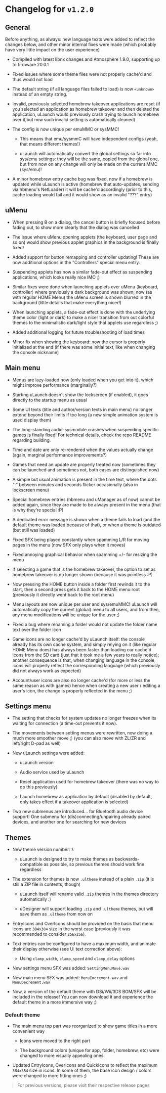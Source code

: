 # Changelog for `v1.2.0`

## General

Before anything, as always: new language texts were added to reflect the changes below, and other minor internal fixes were made (which probably have very little impact on the user experience)

- Compiled with latest libnx changes and Atmosphère 1.9.0, supporting up to firmware 20.0.1

- Fixed issues where some theme files were not properly cache'd and thus would not load

- The default string (if all language files failed to load) is now `<unknown>` instead of an empty string.

- Invalid, previously selected homebrew takeover applications are reset (if you selected an application as homebrew takeover and then deleted the application, uLaunch would previously crash trying to launch homebrew over it,but now such invalid setting is automatically cleaned)

- The config is now unique per emuMMC or sysMMC!

  - This means that emu/sysmmC will have independent configs (yeah, that means different themes!)

  - uLaunch will automatically convert the global settings so far into sys/emu settings: they will be the same, copied from the global one, but from now on any change will only be made on the current MMC (sys/emu)!

- A minor homebrew entry cache bug was fixed, now if a homebrew is updated while uLaunch is active (homebrew that auto-updates, sending via hbmenu's NetLoader) it will be cache'd accordingly (prior to this, cache loading would fail and it would show as an invalid "???" entry)

## uMenu

- When pressing B on a dialog, the cancel button is briefly focused before fading out, to show more clearly that the dialog was cancelled

- The issue where uMenu opening applets (the keyboard, user page and so on) would show previous applet graphics in the background is finally fixed!

- Added support for button remapping and controller updating! These are now additional options in the "Controllers" special menu entry.

- Suspending applets has now a similar fade-out effect as suspending applications, which looks really nice IMO ;)

- Similar fixes were done when launching applets over uMenu (keyboard, controller) where previously a dark background was shown, now (as with regular HOME Menu) the uMenu screen is shown blurred in the background (little details that make everything nicer!)

- When launching applets, a fade-out effect is done with the underlying theme color (light or dark) to make a nicer transition from out colorful themes to the minimalistic dark/light style that applets use regardless ;)

- Added additional logging for future troubleshooting of load times

- Minor fix when showing the keyboard: now the cursor is properly initialized at the end (if there was some initial text, like when changing the console nickname)

## Main menu

- Menus are lazy-loaded now (only loaded when you get into it), which might improve performance (marginally?)

- Starting uLaunch doesn't show the lockscreen (if enabled), it goes directly to the startup menu as usual

- Some UI texts (title and author/version texts in main menu) no longer extend beyond their limits if too long (a new simple animation system is used display them)

- The long-standing audio-sysmodule crashes when suspending specific games is finally fixed! For technical details, check the repo README regarding building.

- Time and date are only re-rendered when the values actually change (again, marginal performance improvements?)

- Games that need an update are properly treated now (sometimes they can be launched and sometimes not, both cases are distinguished now)

- A simple but usual animation is present in the time text, where the dots ":" between minutes and seconds flicker occasionally (also in lockscreen menu)

- Special homebrew entries (hbmenu and uManager as of now) cannot be added again, since they are made to be always present in the menu (that is why they're special :P)

- A dedicated error message is shown when a theme fails to load (and the default theme was loaded because of that), or when a theme is outdated (but still was loaded)

- Fixed SFX being played constantly when spamming L/R for moving pages in the menu (now SFX only plays when it moves)

- Fixed annoying graphical behavior when spamming +/- for resizing the menu

- If selecting a game that is the homebrew takeover, the option to set as homebrew takeover is no longer shown (because it was pointless :P)

- Now pressing the HOME button inside a folder first rewinds it to the start, then a second press gets it back to the HOME menu root (previously it directly went back to the root menu)

- Menu layouts are now unique per user and sys/emuMMC! uLaunch will automatically copy the current (global) menu to all users, and from then, any menu modifications will be unique for the user ;)

- Fixed a bug where renaming a folder would not update the folder name text over the folder icon

- Game icons are no longer cache'd by uLaunch itself: the console already has its own cache system, and simply relying on it (like regular HOME Menu does) has always been faster than loading our cache'd icons from the SD card (just that it took me a few years to really notice); another consequence is that, when changing language in the console, icons will properly reflect the corresponding language (which previously did not always work as expected)

- Account/user icons are also no longer cache'd (for more or less the same reason as with games) hence when creating a new user / editing a user's icon, the change is properly reflected in the menu ;)

## Settings menu

- The setting that checks for system updates no longer freezes when its waiting for connection (a time-out prevents it now).

- The movements between setting menus were rewritten, now doing a much more smoother move ;) (you can also move with ZL/ZR and left/right D-pad as well)

- New uLaunch settings were added:

  - uLaunch version

  - Audio service used by uLaunch

  - Reset application used for homebrew takeover (there was no way to do this previously)

  - Launch homebrew as application by default (disabled by default, only takes effect if a takeover application is selected)

- Two new submenus are introduced... for Bluetooth audio device support! One submenu for (dis)connecting/unpairing already paired devices, and another one for searching for new devices

## Themes

- New theme version number: `3`

  - uLaunch is designed to try to make themes as backwards-compatible as possible, so previous themes should work fine regardless

- The extension for themes is now `.ultheme` instead of a plain `.zip` (it is still a ZIP file in contents, though)

  - uLaunch itself will rename valid `.zip` themes in the themes directory automatically :)

  - uDesigner will support loading `.zip` and `.ultheme` themes, but will save them as `.ultheme` from now on

- EntryIcons and OverIcons should be provided on the basis that menu icons are `384x384` size in the worst case (previously it was recommended to consider `256x256`).

- Text entries can be configured to have a maximum width, and animate their display otherwise (see UI text correction above):

  - Using `clamp_width`, `clamp_speed` and `clamp_delay` options

- New settings menu SFX was added: `SettingMenuMove.wav`

- New main menu SFX was added: `MenuIncrement.wav` and `MenuDecrement.wav`

- Now, a version of the default theme with DSi/Wii/3DS BGM/SFX will be included in the release! You can now download it and experience the default theme in a more immersive way ;)

### Default theme

- The main menu top part was reorganized to show game titles in a more convenient way

  - Icons were moved to the right part

  - The background colors (unique for app, folder, homebrew, etc) were changed to more visually appealing ones

- Updated EntryIcons, OverIcons and QuickIcons to reflect the maximum `384x384` size in icons. In some of them, the base icon design / colors were changed to more fitting ones ;)

> For previous versions, please visit their respective release pages
